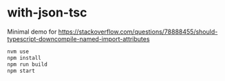 # with-json-tsc

Minimal demo for https://stackoverflow.com/questions/78888455/should-typescript-downcompile-named-import-attributes

```sh
nvm use
npm install
npm run build
npm start
```
